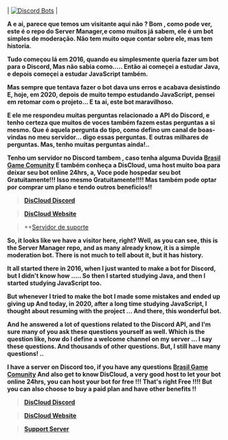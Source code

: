 | [![Discord Bots](https://top.gg/api/widget/status/726932863722979388.svg)](https://top.gg/bot/726932863722979388) |

**A e ai, parece que temos um visitante aqui não ?
Bom , como pode ver, este é o repo do Server Manager,e como muitos já sabem, ele é um bot simples de moderação.
Não tem muito oque contar sobre ele, mas tem historia.**

**Tudo começou lá em 2016, quando eu simplesmente queria fazer um bot para o Discord, Mas não sabia como.....
Então ai começei a estudar Java, e depois começei a estudar JavaScript também.**

**Mas sempre que tentava fazer o bot dava uns erros e acabava desistindo
E, hoje, em 2020, depois de muito tempo estudando JavaScript, pensei em retomar com o projeto...
E ta ai, este bot maravilhoso.**

**E ele me respondeu muitas perguntas relacionado a API do Discord, e tenho certeza que muitos de voces também fazem estas perguntas a si mesmo.
Que é aquela pergunta do tipo, como defino um canal de boas-vindas no meu servidor... digo essas perguntas. E outras milhares de perguntas.
Mas, tenho muitas perguntas ainda!..**

**Tenho um servidor no Discord tambem , caso tenha alguma Duvida __[Brasil Game Comunity](https://discord.gg/848wFXEtPg)__
E também conheça a DisCloud, uma host muito boa para deixar seu bot online 24hrs, a, Voce pode hospedar seu bot Gratuitamente!!! Isso mesmo Gratuitamente!!!!
Mas também pode optar por comprar um plano  e tendo outros beneficios!!**

> **[DisCloud Discord](https://discord.gg/CvxevT5)**

> **[DisCloud Website](https://discloudbot.com/)**

> **[Servidor de suporte](https://discord.gg/5dFtbN5)

**So, it looks like we have a visitor here, right?
Well, as you can see, this is the Server Manager repo, and as many already know, it is a simple moderation bot.
There is not much to tell about it, but it has history.**

**It all started there in 2016, when I just wanted to make a bot for Discord, but I didn't know how .....
So then I started studying Java, and then I started studying JavaScript too.**

**But whenever I tried to make the bot I made some mistakes and ended up giving up
And today, in 2020, after a long time studying JavaScript, I thought about resuming with the project ...
And there, this wonderful bot.**

**And he answered a lot of questions related to the Discord API, and I'm sure many of you ask these questions yourself as well.
Which is the question like, how do I define a welcome channel on my server ... I say these questions. And thousands of other questions.
But, I still have many questions! ..**

**I have a server on Discord too, if you have any questions [Brasil Game Comunity](https://discord.gg/848wFXEtPg)
And also get to know DisCloud, a very good host to let your bot online 24hrs, you can host your bot for free !!! That's right Free !!!!
But you can also choose to buy a paid plan and have other benefits !!**

> **[DisCloud Discord](https://discord.gg/CvxevT5)**

> **[DisCloud Website](https://discloudbot.com/)**

> **[Support Server](https://discord.gg/5dFtbN5)**
